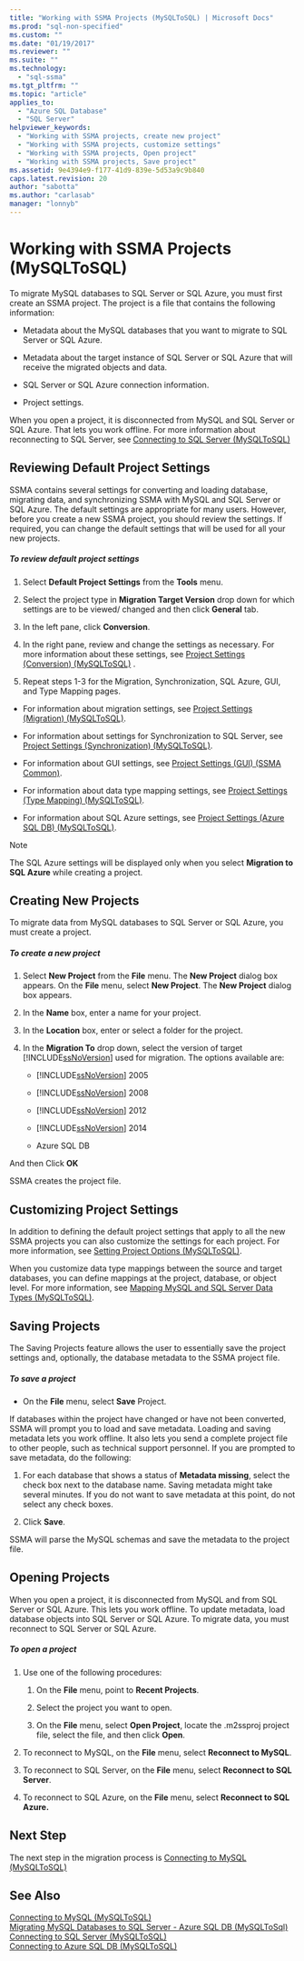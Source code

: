 ```yaml
---
title: "Working with SSMA Projects (MySQLToSQL) | Microsoft Docs"
ms.prod: "sql-non-specified"
ms.custom: ""
ms.date: "01/19/2017"
ms.reviewer: ""
ms.suite: ""
ms.technology: 
  - "sql-ssma"
ms.tgt_pltfrm: ""
ms.topic: "article"
applies_to: 
  - "Azure SQL Database"
  - "SQL Server"
helpviewer_keywords: 
  - "Working with SSMA projects, create new project"
  - "Working with SSMA projects, customize settings"
  - "Working with SSMA projects, Open project"
  - "Working with SSMA projects, Save project"
ms.assetid: 9e4394e9-f177-41d9-839e-5d53a9c9b840
caps.latest.revision: 20
author: "sabotta"
ms.author: "carlasab"
manager: "lonnyb"
---
```

# Working with SSMA Projects (MySQLToSQL)
To migrate MySQL databases to SQL Server or SQL Azure, you must first create an SSMA project. The project is a file that contains the following information:  
  
-   Metadata about the MySQL databases that you want to migrate to SQL Server or SQL Azure.  
  
-   Metadata about the target instance of SQL Server or SQL Azure that will receive the migrated objects and data.  
  
-   SQL Server or SQL Azure connection information.  
  
-   Project settings.  
  
When you open a project, it is disconnected from MySQL and SQL Server or SQL Azure. That lets you work offline. For more information about reconnecting to SQL Server, see [Connecting to SQL Server &#40;MySQLToSQL&#41;](../../ssma/mysql/connecting-to-sql-server-mysqltosql.md)  
  
## Reviewing Default Project Settings  
SSMA contains several settings for converting and loading database, migrating data, and synchronizing SSMA with MySQL and SQL Server or SQL Azure. The default settings are appropriate for many users. However, before you create a new SSMA project, you should review the settings. If required, you can change the default settings that will be used for all your new projects.  
  
##### To review default project settings  
  
1.  Select **Default Project Settings** from the **Tools** menu.  
  
2.  Select the project type in **Migration Target Version** drop down for which settings are to be viewed/ changed and then click **General** tab.  
  
3.  In the left pane, click **Conversion**.  
  
4.  In the right pane, review and change the settings as necessary. For more information about these settings, see [Project Settings &#40;Conversion&#41; &#40;MySQLToSQL&#41;](../../ssma/mysql/project-settings-conversion-mysqltosql.md) .  
  
5.  Repeat steps 1-3 for the Migration, Synchronization, SQL Azure, GUI, and Type Mapping pages.  
  
-   For information about migration settings, see [Project Settings &#40;Migration&#41; &#40;MySQLToSQL&#41;](../../ssma/mysql/project-settings-migration-mysqltosql.md).  
  
-   For information about settings for Synchronization to SQL Server, see [Project Settings &#40;Synchronization&#41; &#40;MySQLToSQL&#41;](../../ssma/mysql/project-settings-synchronization-mysqltosql.md).  
  
-   For information about GUI settings, see [Project Settings (GUI) (SSMA Common)](http://msdn.microsoft.com/en-us/cf06baf1-8714-48a3-95dc-781f6ca53693).  
  
-   For information about data type mapping settings, see [Project Settings &#40;Type Mapping&#41; &#40;MySQLToSQL&#41;](../../ssma/mysql/project-settings-type-mapping-mysqltosql.md).  
  
-   For information about SQL Azure settings, see [Project Settings &#40;Azure SQL DB&#41; &#40;MySQLToSQL&#41;](../../ssma/mysql/project-settings-azure-sql-db-mysqltosql.md).  
  
> [!NOTE]  
> The SQL Azure settings will be displayed only when you select **Migration to SQL Azure** while creating a project.  
  
## Creating New Projects  
To migrate data from MySQL databases to SQL Server or SQL Azure, you must create a project.  
  
##### To create a new project  
  
1.  Select **New Project** from the **File** menu. The **New Project** dialog box appears. On the **File** menu, select **New Project**. The **New Project** dialog box appears.  
  
2.  In the **Name** box, enter a name for your project.  
  
3.  In the **Location** box, enter or select a folder for the project.  
  
4.  In the **Migration To** drop down, select the version of target [!INCLUDE[ssNoVersion](../../includes/ssnoversion_md.md)] used for migration. The options available are:  
  
    -   [!INCLUDE[ssNoVersion](../../includes/ssnoversion_md.md)] 2005  
  
    -   [!INCLUDE[ssNoVersion](../../includes/ssnoversion_md.md)] 2008  
  
    -   [!INCLUDE[ssNoVersion](../../includes/ssnoversion_md.md)] 2012  
  
    -   [!INCLUDE[ssNoVersion](../../includes/ssnoversion_md.md)] 2014  
  
    -   Azure SQL DB  
  
And then Click **OK**  
  
SSMA creates the project file.  
  
## Customizing Project Settings  
In addition to defining the default project settings that apply to all the new SSMA projects you can also customize the settings for each project. For more information, see [Setting Project Options &#40;MySQLToSQL&#41;](../../ssma/mysql/setting-project-options-mysqltosql.md).  
  
When you customize data type mappings between the source and target databases, you can define mappings at the project, database, or object level. For more information, see [Mapping MySQL and SQL Server Data Types &#40;MySQLToSQL&#41;](../../ssma/mysql/mapping-mysql-and-sql-server-data-types-mysqltosql.md).  
  
## Saving Projects  
The Saving Projects feature allows the user to essentially save the project settings and, optionally, the database metadata to the SSMA project file.  
  
##### To save a project  
  
-   On the **File** menu, select **Save** Project.  
  
If databases within the project have changed or have not been converted, SSMA will prompt you to load and save metadata. Loading and saving metadata lets you work offline. It also lets you send a complete project file to other people, such as technical support personnel. If you are prompted to save metadata, do the following:  
  
1.  For each database that shows a status of **Metadata missing**, select the check box next to the database name. Saving metadata might take several minutes. If you do not want to save metadata at this point, do not select any check boxes.  
  
2.  Click **Save**.  
  
SSMA will parse the MySQL schemas and save the metadata to the project file.  
  
## Opening Projects  
When you open a project, it is disconnected from MySQL and from SQL Server or SQL Azure. This lets you work offline. To update metadata, load database objects into SQL Server or SQL Azure. To migrate data, you must reconnect to SQL Server or SQL Azure.  
  
##### To open a project  
  
1.  Use one of the following procedures:  
  
    1.  On the **File** menu, point to **Recent Projects**.  
  
    2.  Select the project you want to open.  
  
    3.  On the **File** menu, select **Open Project**, locate the .m2ssproj project file, select the file, and then click **Open**.  
  
2.  To reconnect to MySQL, on the **File** menu, select **Reconnect to MySQL**.  
  
3.  To reconnect to SQL Server, on the **File** menu, select **Reconnect to SQL Server**.  
  
4.  To reconnect to SQL Azure, on the **File** menu, select **Reconnect to SQL Azure.**  
  
## Next Step  
The next step in the migration process is [Connecting to MySQL &#40;MySQLToSQL&#41;](../../ssma/mysql/connecting-to-mysql-mysqltosql.md)  
  
## See Also  
[Connecting to MySQL &#40;MySQLToSQL&#41;](../../ssma/mysql/connecting-to-mysql-mysqltosql.md)  
[Migrating MySQL Databases to SQL Server - Azure SQL DB &#40;MySQLToSql&#41;](../../ssma/mysql/migrating-mysql-databases-to-sql-server-azure-sql-db-mysqltosql.md)  
[Connecting to SQL Server &#40;MySQLToSQL&#41;](../../ssma/mysql/connecting-to-sql-server-mysqltosql.md)  
[Connecting to Azure SQL DB &#40;MySQLToSQL&#41;](../../ssma/mysql/connecting-to-azure-sql-db-mysqltosql.md)  
  
